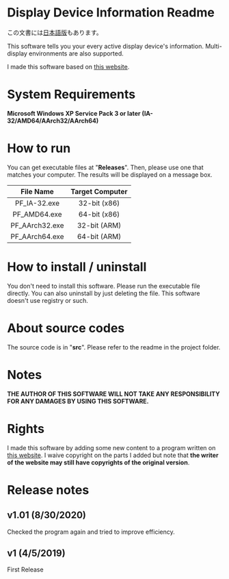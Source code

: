 # Display Device Information Readme
この文書には[日本語版](Readme.md)もあります。

This software tells you your every active display device's information. Multi-display environments are also supported.

I made this software based on [this website](http://jag5.dreamlog.jp/archives/7949249.html).

# System Requirements
**Microsoft Windows XP Service Pack 3 or later (IA-32/AMD64/AArch32/AArch64)**

# How to run
You can get executable files at "**Releases**". Then, please use one that matches your computer. The results will be displayed on a message box.

|         File Name          | Target Computer |
|:--------------------------:|:---------------:|
|       PF_IA-32.exe         |  32-bit (x86)   |
|       PF_AMD64.exe         |  64-bit (x86)   |
|      PF_AArch32.exe        |  32-bit (ARM)   |
|      PF_AArch64.exe        |  64-bit (ARM)   |

# How to install / uninstall
You don't need to install this software. Please run the executable file directly. You can also uninstall by just deleting the file. This software doesn't use registry or such.

# About source codes
The source code is in "**src**". Please refer to the readme in the project folder.

# Notes
**THE AUTHOR OF THIS SOFTWARE WILL NOT TAKE ANY RESPONSIBILITY FOR ANY DAMAGES BY USING THIS SOFTWARE.**

# Rights
I made this software by adding some new content to a program written on [this website](http://jag5.dreamlog.jp/archives/7949249.html).
I waive copyright on the parts I added but note that **the writer of the website may still have copyrights of the original version**.

# Release notes
## v1.01 (8/30/2020)
Checked the program again and tried to improve efficiency.

## v1 (4/5/2019)
First Release